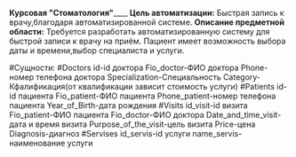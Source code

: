 **Курсовая "Стоматология"**____
**Цель автоматизации:**
Быстрая запись к врачу,благодаря автоматизированной системе.
**Описание предметной области:**
Требуется разработать автоматизированную систему для быстрой записи к врачу на приём.
Пациент имеет возможность выбора даты и времени,выбор специалиста и услуги.

#Сущности:
#Doctors
id-id доктора
Fio_doctor-ФИО доктора
Phone-номер телефона доктора
Specialization-Специальность
Category-Кфалификация(от квалификации зависит стоимость услуги)
#Patients
id-id пациента
Fio_patient-ФИО пациента
Phone_patient-номер телефона пациента
Year_of_Birth-дата рождения
#Visits
id_visit-id визита
Fio_patient-ФИО пациента
Fio_doctor-ФИО доктора
Date_and_time_visit-дата и время визита
Purpose_of_the_visit-цель визита
Price-цена
Diagnosis-диагноз
#Servises
id_servis-id услуги
name_servis-наименование услуги


